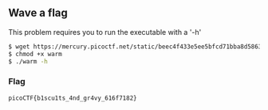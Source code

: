 ## Wave a flag

This problem requires you to run the executable with a '-h'

```bash
$ wget https://mercury.picoctf.net/static/beec4f433e5ee5bfcd71bba8d5863faf/warm
$ chmod +x warm
$ ./warm -h
```

### Flag
`picoCTF{b1scu1ts_4nd_gr4vy_616f7182}`
